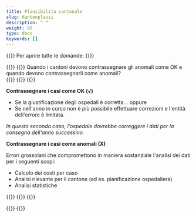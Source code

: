 ```yaml
---
title: Plausibilità cantonale
slug: Kantonplausi
description: " "
weight: 60
type: docs
keywords: []
---
```


{{<faqBlock>}}
Per aprire tutte le domande: {{<collapsibleGroupCommand groupId="Kantonplausi">}}

{{<numberedList>}}
{{<listItem>}} <!--DeepL et SP-->
Quando i cantoni devono contrassegnare gli anomali come OK e quando devono contrassegnarli come anomali?  
{{<insertImage image="fehlerhaft_it.png" class="edge max-w-90">}}
{{<collapsibleBlock groupId="Kantonplausi">}}
{{<markdown>}}

**Contrassegnare i casi come OK (√)**

- Se la giustificazione degli ospedali è corretta...
oppure
- Se nell'anno in corso non è più possibile effettuare correzioni e l'entità dell'errore è limitata.  

*In questo secondo caso, l'ospedale dovrebbe correggere i dati per la consegna dell'anno successivo.*
&nbsp;

**Contrassegnare i casi come anomali (X)**  

Errori grossolani che compromettono in maniera sostanziale l'analisi dei dati per i seguenti scopi:

- Calcolo dei costi per caso
- Analisi rilevante per il cantone (ad es. pianificazione ospedaliera)
- Analisi statistiche

{{</markdown>}}
{{</collapsibleBlock>}}
{{</listItem>}}

{{</numberedList>}}
{{</faqBlock>}}
